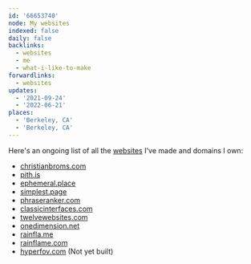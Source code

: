 ```yaml
---
id: '66653740'
node: My websites
indexed: false
daily: false
backlinks:
  - websites
  - me
  - what-i-like-to-make
forwardlinks:
  - websites
updates:
  - '2021-09-24'
  - '2022-06-21'
places:
  - 'Berkeley, CA'
  - 'Berkeley, CA'
---
```

Here's an ongoing list of all the [websites](websites.md) I've made and domains I own: 

- [christianbroms.com](https://christianbroms.com)
- [pith.is](https://pith.is)
- [ephemeral.place](https://ephemeral.place)
- [simplest.page](https://simplest.page)
- [phraseranker.com](https://phraseranker.com)
- [classicinterfaces.com](https://classicinterfaces.com)
- [twelvewebsites.com](https://twelvewebsites.com)
- [onedimension.net](https://onedimension.net)
- [rainfla.me](https://rainfla.me)
- [rainflame.com](https://rainflame.com)
- [hyperfov.com](https://hyperfov.com) (Not yet built)
